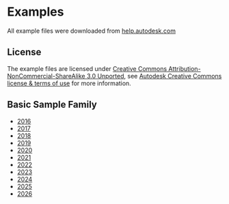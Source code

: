 # Examples

All example files were downloaded from [help.autodesk.com](https://help.autodesk.com)

## License

The example files are licensed under [Creative Commons Attribution-NonCommercial-ShareAlike 3.0 Unported](https://creativecommons.org/licenses/by-nc-sa/3.0/), see [Autodesk Creative Commons license & terms of use](https://www.autodesk.com/company/creative-commons) for more information.

## Basic Sample Family

- [2016](https://revit.downloads.autodesk.com/download/2016RVT_RTM/Docs/InProd/rac_basic_sample_family.rfa)
- [2017](https://revit.downloads.autodesk.com/download/2017RVT_RTM/Docs/InProd/rac_basic_sample_family.rfa)
- [2018](https://revit.downloads.autodesk.com/download/2018RVT_RTM/Docs/InProd/rac_basic_sample_family.rfa)
- [2019](https://revit.downloads.autodesk.com/download/2019RVT_RTM/Docs/InProd/rac_basic_sample_family.rfa)
- [2020](https://revit.downloads.autodesk.com/download/2020RVT_RTM/Docs/InProd/racbasicsamplefamily.rfa)
- [2021](https://revit.downloads.autodesk.com/download/2021RVT_RTM/Docs/InProd/racbasicsamplefamily.rfa)
- [2022](https://revit.downloads.autodesk.com/download/2022RVT_RTM/Docs/InProd/racbasicsamplefamily.rfa)
- [2023](https://revit.downloads.autodesk.com/download/2023RVT_RTM/Docs/InProd/racbasicsamplefamily.rfa)
- [2024](https://revit.downloads.autodesk.com/download/2024RVT_RTM/Docs/InProd/racbasicsamplefamily.rfa)
- [2025](https://revit.downloads.autodesk.com/download/2025RVT_RTM/Docs/InProd/racbasicsamplefamily.rfa)
- [2026](https://revit.downloads.autodesk.com/download/2026RVT_RTM/Docs/InProd/racbasicsamplefamily.rfa)

